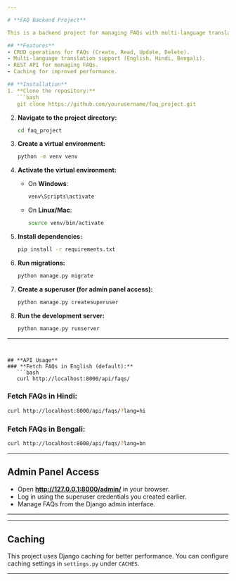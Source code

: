 ```yaml
---

# **FAQ Backend Project**

This is a backend project for managing FAQs with multi-language translation support.

## **Features**
- CRUD operations for FAQs (Create, Read, Update, Delete).  
- Multi-language translation support (English, Hindi, Bengali).  
- REST API for managing FAQs.  
- Caching for improved performance.  

## **Installation**
1. **Clone the repository:**
   ```bash
   git clone https://github.com/yourusername/faq_project.git
   ```

2. **Navigate to the project directory:**
   ```bash
   cd faq_project
   ```

3. **Create a virtual environment:**
   ```bash
   python -m venv venv
   ```

4. **Activate the virtual environment:**  
   - On **Windows**:
     ```bash
     venv\Scripts\activate
     ```
   - On **Linux/Mac**:
     ```bash
     source venv/bin/activate
     ```

5. **Install dependencies:**
   ```bash
   pip install -r requirements.txt
   ```

6. **Run migrations:**
   ```bash
   python manage.py migrate
   ```

7. **Create a superuser (for admin panel access):**
   ```bash
   python manage.py createsuperuser
   ```

8. **Run the development server:**
   ```bash
   python manage.py runserver
   ```

---
```


## **API Usage**
### **Fetch FAQs in English (default):**
   ```bash
   curl http://localhost:8000/api/faqs/
   ```

### **Fetch FAQs in Hindi:**
   ```bash
   curl http://localhost:8000/api/faqs/?lang=hi
   ```

### **Fetch FAQs in Bengali:**
   ```bash
   curl http://localhost:8000/api/faqs/?lang=bn
   ```

---

## **Admin Panel Access**
- Open **http://127.0.0.1:8000/admin/** in your browser.
- Log in using the superuser credentials you created earlier.
- Manage FAQs from the Django admin interface.

---

---

## **Caching**
This project uses Django caching for better performance. You can configure caching settings in `settings.py` under `CACHES`.

---
